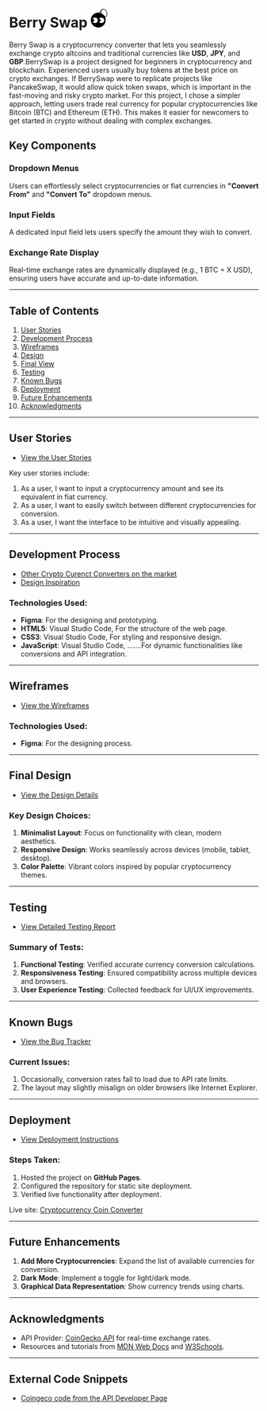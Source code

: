 # Berry Swap     ![Logo](images/coinconverter-favicon2.png)

Berry Swap is a cryptocurrency converter that lets you seamlessly exchange crypto altcoins and traditional currencies like **USD**, **JPY**, and **GBP**.BerrySwap is a project designed for beginners in cryptocurrency and blockchain. Experienced users usually buy tokens at the best price on crypto exchanges. If BerrySwap were to replicate projects like PancakeSwap, it would allow quick token swaps, which is important in the fast-moving and risky crypto market. For this project, I chose a simpler approach, letting users trade real currency for popular cryptocurrencies like Bitcoin (BTC) and Ethereum (ETH). This makes it easier for newcomers to get started in crypto without dealing with complex exchanges.

## Key Components  

### Dropdown Menus  
Users can effortlessly select cryptocurrencies or fiat currencies in **"Convert From"** and **"Convert To"** dropdown menus.  

### Input Fields  
A dedicated input field lets users specify the amount they wish to convert.  

### Exchange Rate Display  
Real-time exchange rates are dynamically displayed (e.g., 1 BTC = X USD), ensuring users have accurate and up-to-date information.  

---

## Table of Contents

1. [User Stories](#user-stories)
2. [Development Process](#development-process)
3. [Wireframes](#wireframes)
4. [Design](#design)
5. [Final View](#final-view)
6. [Testing](#testing)
7. [Known Bugs](#known-bugs)
8. [Deployment](#deployment)
9. [Future Enhancements](#future-enhancements)
10. [Acknowledgments](#acknowledgments)

---

## User Stories

- [View the User Stories](./user-stories.md)

Key user stories include:
1. As a user, I want to input a cryptocurrency amount and see its equivalent in fiat currency.
2. As a user, I want to easily switch between different cryptocurrencies for conversion.
3. As a user, I want the interface to be intuitive and visually appealing.

---

## Development Process

- [Other Crypto Curenct Converters on the market](images/other-cryptoconverters.png)  
- [Design Inspiration](images/design-inspiration.png)

### Technologies Used:
- **Figma**: For the designing and prototyping.
- **HTML5**: Visual Studio Code, For the structure of the web page.
- **CSS3**: Visual Studio Code, For styling and responsive design.
- **JavaScript**: Visual Studio Code, 
.......For dynamic functionalities like conversions and API integration.

---

## Wireframes

- [View the Wireframes](./images/wireframes.png)

### Technologies Used:
- **Figma**: For the designing process.

---

## Final Design

- [View the Design Details](./design.md)

### Key Design Choices:
1. **Minimalist Layout**: Focus on functionality with clean, modern aesthetics.
2. **Responsive Design**: Works seamlessly across devices (mobile, tablet, desktop).
3. **Color Palette**: Vibrant colors inspired by popular cryptocurrency themes.


---

## Testing

- [View Detailed Testing Report](./tests.md)

### Summary of Tests:
1. **Functional Testing**: Verified accurate currency conversion calculations.
2. **Responsiveness Testing**: Ensured compatibility across multiple devices and browsers.
3. **User Experience Testing**: Collected feedback for UI/UX improvements.

---

## Known Bugs

- [View the Bug Tracker](./bugs.md)

### Current Issues:
1. Occasionally, conversion rates fail to load due to API rate limits.
2. The layout may slightly misalign on older browsers like Internet Explorer.

---

## Deployment

- [View Deployment Instructions](./images/wireframes.png.)

### Steps Taken:
1. Hosted the project on **GitHub Pages**.
2. Configured the repository for static site deployment.
3. Verified live functionality after deployment.

Live site: [Cryptocurrency Coin Converter](https://your-github-username.github.io/coinconverter)

---

## Future Enhancements

1. **Add More Cryptocurrencies**: Expand the list of available currencies for conversion.
2. **Dark Mode**: Implement a toggle for light/dark mode.
3. **Graphical Data Representation**: Show currency trends using charts.

---

## Acknowledgments

- API Provider: [CoinGecko API](https://www.coingecko.com/en/api) for real-time exchange rates.
- Resources and tutorials from [MDN Web Docs](https://developer.mozilla.org/) and [W3Schools](https://www.w3schools.com/).

---
## External Code Snippets

- [Coingeco code from the API Developer Page](coingeco-code.md)